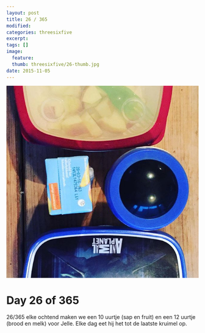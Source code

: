```yaml
---
layout: post
title: 26 / 365
modified:
categories: threesixfive
excerpt:
tags: []
image:
  feature: 
  thumb: threesixfive/26-thumb.jpg
date: 2015-11-05
---
```


![26](/images/threesixfive/26.jpg)

# Day 26 of 365

26/365 elke ochtend maken we een 10 uurtje (sap en fruit) en een 12 uurtje (brood en melk) voor Jelle. Elke dag eet hij het tot de laatste kruimel op.
